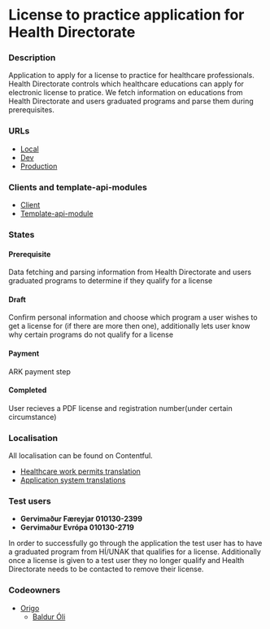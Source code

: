 # License to practice application for Health Directorate

### Description

Application to apply for a license to practice for healthcare professionals. Health Directorate controls which healthcare educations can apply for electronic license to pratice.
We fetch information on educations from Health Directorate and users graduated programs and parse them during prerequisites.

### URLs

- [Local](http://localhost:4242/umsoknir/starfsleyfis-umsokn/)
- [Dev](https://beta.dev01.devland.is/umsoknir/starfsleyfis-umsokn)
- [Production](https://island.is/umsoknir/starfsleyfis-umsokn/)

### Clients and template-api-modules

- [Client]('https://github.com/island-is/island.is/tree/main/libs/clients/health-directorate/src/lib/clients/occupational-license')
- [Template-api-module]('https://github.com/island-is/island.is/blob/main/libs/application/template-api-modules/src/lib/modules/templates/healthcare-work-permit/healthcare-work-permit.service.ts')

### States

#### Prerequisite

Data fetching and parsing information from Health Directorate and users graduated programs to determine if they qualify for a license

#### Draft

Confirm personal information and choose which program a user wishes to get a license for (if there are more then one), additionally lets user know
why certain programs do not qualify for a license

#### Payment

ARK payment step

#### Completed

User recieves a PDF license and registration number(under certain circumstance)

### Localisation

All localisation can be found on Contentful.

- [Healthcare work permits translation]('https://app.contentful.com/spaces/8k0h54kbe6bj/entries/hwp.application')
- [Application system translations](https://app.contentful.com/spaces/8k0h54kbe6bj/entries/application.system)

### Test users

- **Gervimaður Færeyjar 010130-2399**
- **Gervimaður Evrópa 010130-2719**

In order to successfully go through the application the test user has to have a graduated program from HÍ/UNAK that qualifies for a license.
Additionally once a license is given to a test user they no longer qualify and Health Directorate needs to be contacted to remove their license.

### Codeowners

- [Origo]('https://github.com/orgs/island-is/teams/origo')
  - [Baldur Óli]('https://github.com/Ballioli')
